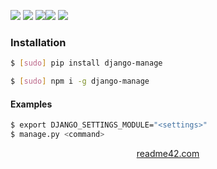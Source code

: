 <!--
https://readme42.com
-->



[![](https://img.shields.io/badge/OS-Unix-blue.svg?longCache=True)]()
[![](https://img.shields.io/pypi/v/django-manage.svg?maxAge=3600)](https://pypi.org/project/django-manage/)
[![](https://img.shields.io/npm/v/django-manage.svg?maxAge=3600)](https://www.npmjs.com/package/django-manage)[![](https://img.shields.io/badge/License-Unlicense-blue.svg?longCache=True)](https://unlicense.org/)
[![](https://github.com/andrewp-as-is/django-manage.py/workflows/tests42/badge.svg)](https://github.com/andrewp-as-is/django-manage.py/actions)

### Installation
```bash
$ [sudo] pip install django-manage
```

```bash
$ [sudo] npm i -g django-manage
```

#### Examples
```bash
$ export DJANGO_SETTINGS_MODULE="<settings>"
$ manage.py <command>
```

<p align="center">
    <a href="https://readme42.com/">readme42.com</a>
</p>